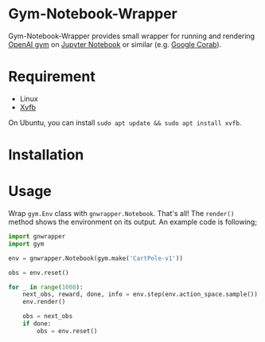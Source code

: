 # Gym-Notebook-Wrapper

Gym-Notebook-Wrapper provides small wrapper for running and rendering
[OpenAI gym](https://github.com/openai/gym) on [Jupyter
Notebook](https://jupyter.org/) or similar (e.g. [Google
Corab](https://colab.research.google.com/)).

# Requirement

- Linux
- [Xvfb](https://www.x.org/releases/X11R7.7/doc/man/man1/Xvfb.1.xhtml)


On Ubuntu, you can install `sudo apt update && sudo apt install xvfb`.


# Installation



# Usage

Wrap `gym.Env` class with `gnwrapper.Notebook`. That's all! The
`render()` method shows the environment on its output. An example code
is following;

``` python
import gnwrapper
import gym

env = gnwrapper.Notebook(gym.make('CartPole-v1'))

obs = env.reset()

for _ in range(1000):
    next_obs, reward, done, info = env.step(env.action_space.sample())
	env.render()

	obs = next_obs
	if done:
	    obs = env.reset()
```
